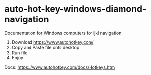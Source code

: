 # auto-hot-key-windows-diamond-navigation

Documentation for Windows computers for ijkl navigation

1. Download https://www.autohotkey.com/
2. Copy and Paste file onto desktop
3. Run file
4. Enjoy

Docs:
https://www.autohotkey.com/docs/Hotkeys.htm
